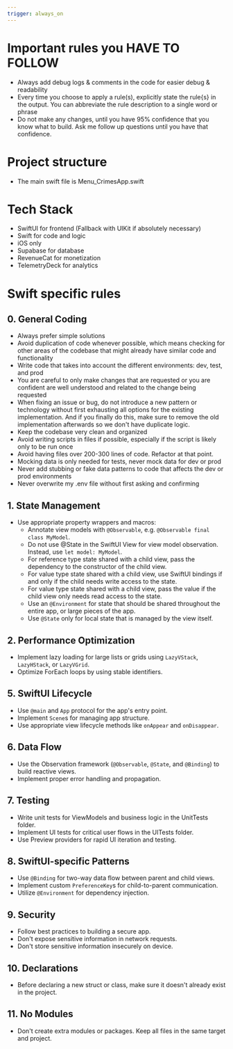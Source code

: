 ```yaml
---
trigger: always_on
---
```


# Important rules you HAVE TO FOLLOW
- Always add debug logs & comments in the code for easier debug & readability
- Every time you choose to apply a rule(s), explicitly state the rule{s} in the output. You can abbreviate the rule description to a single word or phrase
- Do not make any changes, until you have 95% confidence that you know what to build. Ask me follow up questions until you have that confidence.

# Project structure
- The main swift file is Menu_CrimesApp.swift

# Tech Stack
- SwiftUI for frontend (Fallback with UIKit if absolutely necessary)
- Swift for code and logic
- iOS only
- Supabase for database
- RevenueCat for monetization
- TelemetryDeck for analytics

# Swift specific rules

## 0. General Coding
- Always prefer simple solutions
- Avoid duplication of code whenever possible, which means checking for other areas of the codebase that might already have similar code and functionality
- Write code that takes into account the different environments: dev, test, and prod
- You are careful to only make changes that are requested or you are confident are well understood and related to the change being requested
- When fixing an issue or bug, do not introduce a new pattern or technology without first exhausting all options for the existing implementation. And if you finally do this, make sure to remove the old implementation afterwards so we don't have duplicate logic.
- Keep the codebase very clean and organized
- Avoid writing scripts in files if possible, especially if the script is likely only to be run once
- Avoid having files over 200-300 lines of code. Refactor at that point.
- Mocking data is only needed for tests, never mock data for dev or prod
- Never add stubbing or fake data patterns to code that affects the dev or prod environments
- Never overwrite my .env file without first asking and confirming


## 1. State Management

- Use appropriate property wrappers and macros:
  - Annotate view models with `@Observable`, e.g. `@Observable final class MyModel`.
  - Do not use @State in the SwiftUI View for view model observation. Instead, use `let model: MyModel`.
  - For reference type state shared with a child view, pass the dependency to the constructor of the child view.
  - For value type state shared with a child view, use SwiftUI bindings if and only if the child needs write access to the state.
  - For value type state shared with a child view, pass the value if the child view only needs read access to the state.
  - Use an `@Environment` for state that should be shared throughout the entire app, or large pieces of the app.
  - Use `@State` only for local state that is managed by the view itself.

## 2. Performance Optimization

- Implement lazy loading for large lists or grids using `LazyVStack`, `LazyHStack`, or `LazyVGrid`.
- Optimize ForEach loops by using stable identifiers.


## 5. SwiftUI Lifecycle

- Use `@main` and `App` protocol for the app's entry point.
- Implement `Scene`s for managing app structure.
- Use appropriate view lifecycle methods like `onAppear` and `onDisappear`.

## 6. Data Flow

- Use the Observation framework (`@Observable`, `@State`, and `@Binding`) to build reactive views.
- Implement proper error handling and propagation.

## 7. Testing

- Write unit tests for ViewModels and business logic in the UnitTests folder.
- Implement UI tests for critical user flows in the UITests folder.
- Use Preview providers for rapid UI iteration and testing.

## 8. SwiftUI-specific Patterns

- Use `@Binding` for two-way data flow between parent and child views.
- Implement custom `PreferenceKey`s for child-to-parent communication.
- Utilize `@Environment` for dependency injection.

## 9. Security

- Follow best practices to building a secure app.
- Don't expose sensitive information in network requests.
- Don't store sensitive information insecurely on device.

## 10. Declarations
- Before declaring a new struct or class, make sure it doesn't already exist in the project.

## 11. No Modules
- Don't create extra modules or packages. Keep all files in the same target and project.
